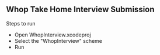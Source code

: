 ## Whop Take Home Interview Submission

Steps to run
- Open WhopInterview.xcodeproj
- Select the "WhopInterview" scheme
- Run
